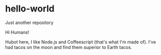 # hello-world
Just another repository

Hi Humans!

Hubot here, I like Node.js and Coffeescript (that's what I'm made of).
I've had tacos on the moon and find them superior to Earth tacos.
